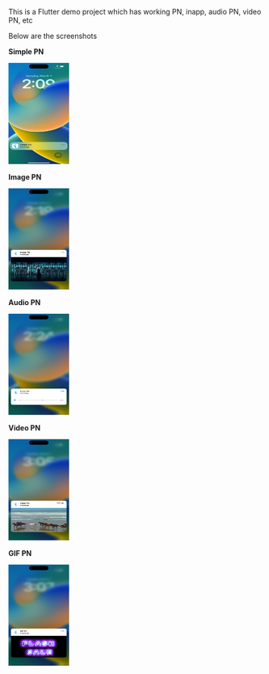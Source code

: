 This is a Flutter demo project which has working PN, inapp, audio PN, video PN, etc

Below are the screenshots

**Simple PN**

<img src="https://github.com/netcoretest/flutter_demo/blob/main/Simulator%20Screen%20Shot%20-%20iPhone%2014%20Pro%20-%202023-03-07%20at%2014.09.26.png" alt="Simple PN" width="120" height="200">

**Image PN**

<img src="https://github.com/netcoretest/flutter_demo/blob/main/Simulator%20Screen%20Shot%20-%20iPhone%2014%20Pro%20-%202023-03-07%20at%2014.19.33.png" alt="Simple PN" width="120" height="200">

**Audio PN**

<img src="https://github.com/netcoretest/flutter_demo/blob/main/Simulator%20Screen%20Shot%20-%20iPhone%2014%20Pro%20-%202023-03-07%20at%2014.24.53.png" alt="Simple PN" width="120" height="200">

**Video PN**

<img src="https://github.com/netcoretest/flutter_demo/blob/main/Simulator%20Screen%20Shot%20-%20iPhone%2014%20Pro%20-%202023-03-07%20at%2015.05.16.png" alt="Simple PN" width="120" height="200">

**GIF PN**

<img src="https://github.com/netcoretest/flutter_demo/blob/main/Simulator%20Screen%20Shot%20-%20iPhone%2014%20Pro%20-%202023-03-07%20at%2015.07.09.png" alt="Simple PN" width="120" height="200">
